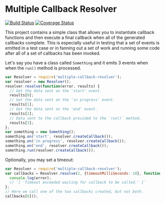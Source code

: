 # Multiple Callback Resolver
[![Build Status](https://travis-ci.org/tizzo/node-multiple-callback-resolver.svg?branch=master)](https://travis-ci.org/tizzo/node-multiple-callback-resolver)
[![Coverage Status](https://coveralls.io/repos/tizzo/node-multiple-callback-resolver/badge.svg?branch=master&service=github)](https://coveralls.io/github/tizzo/node-multiple-callback-resolver?branch=master)

This project contains a simple class that allows you to instantiate callback functions
and then execute a final callback when all of the generated callbacks complete. This
is especially useful in testing that a set of events is emitted in a test case or in
fanning out a set of work and running some code after all of a set of callbacks has
been invoked.

Let's say you have a class called `Something` and it emits 3 events when
when the `run()` method is processed.

```` javascript
var Resolver = require('multiple-callback-resolver');
var resolver = new Resolver();
resolver.resolve(function(error, results) {
  // Get the data sent on the 'start' event.
  results[0];
  // Get the data sent on the 'in progress' event.
  results[1];
  // Get the data sent on the 'end' event.
  results[2];
  // Data sent to the callback provided to the `run()` method.
  results[3];
};
var something = new Something();
something.on('start', resolver.createCallback());
something.on('in progress', resolver.createCallback());
something.on('end', resolver.createCallback());
something.run(resolver.createCallback());
````

Optionally, you may set a timeout:

```` javascript
var Resolver = require('multiple-callback-resolver');
var callbacks = Resolver.resolve(2, {timeoutMilliSeconds: 10}, function(error, results) {
  console.log(error);
  // `[ 'Timeout exceeded waiting for callback to be called.' ]`
};
// Here we call one of the two callbacks created, but not both.
callbacks[0]();
````


